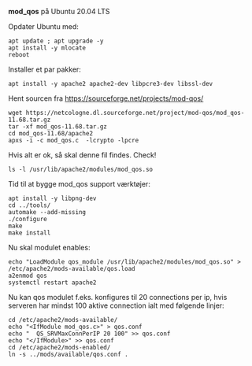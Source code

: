 **mod_qos** på Ubuntu 20.04 LTS

Opdater Ubuntu med:

```
apt update ; apt upgrade -y
apt install -y mlocate 
reboot
```

Installer et par pakker:

```
apt install -y apache2 apache2-dev libpcre3-dev libssl-dev
```

Hent sourcen fra https://sourceforge.net/projects/mod-qos/

```
wget https://netcologne.dl.sourceforge.net/project/mod-qos/mod_qos-11.68.tar.gz
tar -xf mod_qos-11.68.tar.gz  
cd mod_qos-11.68/apache2
apxs -i -c mod_qos.c  -lcrypto -lpcre
```

Hvis alt er ok, så skal denne fil findes. Check!
```
ls -l /usr/lib/apache2/modules/mod_qos.so
```

Tid til at bygge mod_qos support værktøjer:
```
apt install -y libpng-dev  
cd ../tools/
automake --add-missing
./configure
make
make install
```

Nu skal modulet enables:
```
echo "LoadModule qos_module /usr/lib/apache2/modules/mod_qos.so" > /etc/apache2/mods-available/qos.load
a2enmod qos
systemctl restart apache2
```

Nu kan qos modulet f.eks. konfigures til 20 connections per ip, hvis serveren har mindst 100 aktive connection ialt med følgende linjer:
```
cd /etc/apache2/mods-available/
echo "<IfModule mod_qos.c>" > qos.conf
echo "	QS_SRVMaxConnPerIP 20 100" >> qos.conf
echo "</IfModule>" >> qos.conf
cd /etc/apache2/mods-enabled/
ln -s ../mods/available/qos.conf .
```

